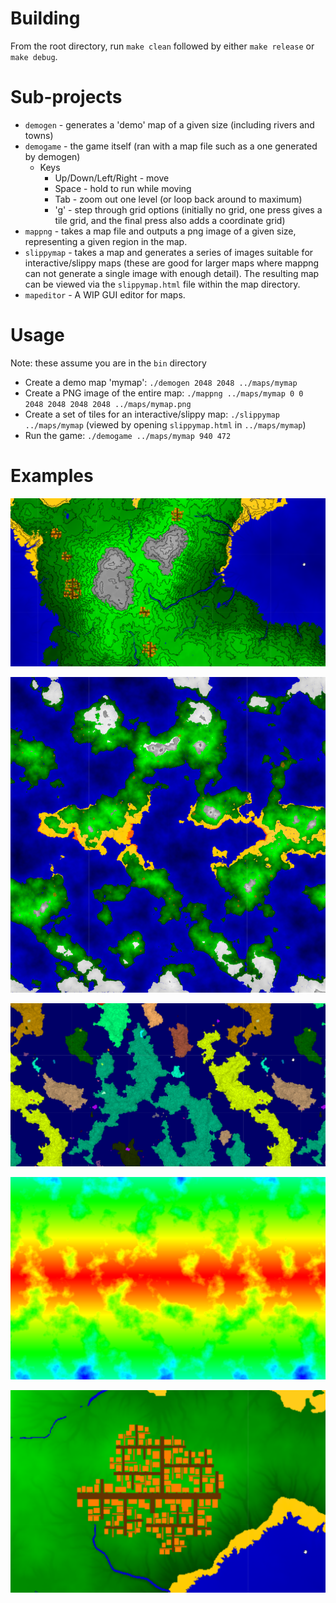 # Building
From the root directory, run `make clean` followed by either `make release` or `make debug`.

# Sub-projects
* `demogen` - generates a 'demo' map of a given size (including rivers and towns)
* `demogame` - the game itself (ran with a map file such as a one generated by demogen)
    * Keys
        * Up/Down/Left/Right - move
        * Space - hold to run while moving
        * Tab - zoom out one level (or loop back around to maximum)
        * 'g' - step through grid options (initially no grid, one press gives a tile grid, and the final press also adds a coordinate grid)
* `mappng` - takes a map file and outputs a png image of a given size, representing a given region in the map.
* `slippymap` - takes a map and generates a series of images suitable for interactive/slippy maps (these are good for larger maps where mappng can not generate a single image with enough detail). The resulting map can be viewed via the `slippymap.html` file within the map directory.
* `mapeditor` - A WIP GUI editor for maps.

# Usage #
Note: these assume you are in the `bin` directory
* Create a demo map 'mymap': ```./demogen 2048 2048 ../maps/mymap ```
* Create a PNG image of the entire map:  ```./mappng ../maps/mymap 0 0 2048 2048 2048 2048 ../maps/mymap.png```
* Create a set of tiles for an interactive/slippy map: ```./slippymap ../maps/mymap``` (viewed by opening `slippymap.html` in `../maps/mymap`)
* Run the game: ```./demogame ../maps/mymap 940 472```

# Examples #
![Contours](https://github.com/DanielWhite94/64G/blob/master/examples/contours.png)

![Map](https://github.com/DanielWhite94/64G/blob/master/examples/map.png)

![Political](https://github.com/DanielWhite94/64G/blob/master/examples/political.png)

![Temperature](https://github.com/DanielWhite94/64G/blob/master/examples/temperature.png)

![Town](https://github.com/DanielWhite94/64G/blob/master/examples/town.png)
